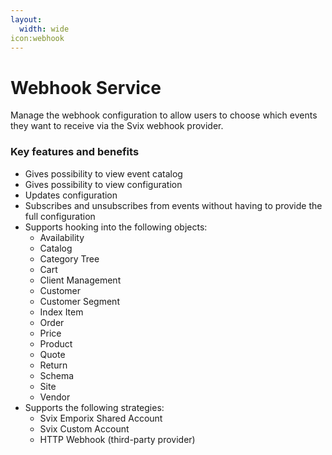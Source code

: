```yaml
---
layout:
  width: wide
icon:webhook
---
```


# Webhook Service

Manage the webhook configuration to allow users to choose which events they want to receive via the Svix webhook provider.

### Key features and benefits

* Gives possibility to view event catalog
* Gives possibility to view configuration
* Updates configuration
* Subscribes and unsubscribes from events without having to provide the full configuration
* Supports hooking into the following objects:
    * Availability
    * Catalog
    * Category Tree 
    * Cart
    * Client Management 
    * Customer
    * Customer Segment
    * Index Item
    * Order
    * Price
    * Product
    * Quote
    * Return 
    * Schema
    * Site
    * Vendor
* Supports the following strategies:
    * Svix Emporix Shared Account
    * Svix Custom Account
    * HTTP Webhook (third-party provider)

